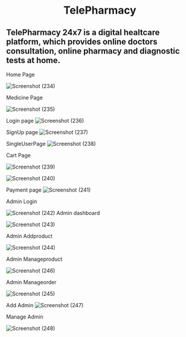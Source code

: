 <h1 align="center">TelePharmacy</h1>

<h2>TelePharmacy 24x7 is a digital healtcare platform, which provides online doctors consultation, online pharmacy and diagnostic tests at home. </h2>  

Home Page


![Screenshot (234)](https://github.com/Shahid0143/tan-shock-2774/assets/112754760/a627ba27-11ad-4921-b86e-a47a7e8c13f4)

Medicine Page

![Screenshot (235)](https://github.com/Shahid0143/tan-shock-2774/assets/112754760/ca64f9ba-7384-4c41-8b84-1b1d4ab3a44a)

Login page
![Screenshot (236)](https://github.com/Shahid0143/tan-shock-2774/assets/112754760/64601bd9-8b07-499b-a3d3-c8c99a9861f1)

SignUp page
![Screenshot (237)](https://github.com/Shahid0143/tan-shock-2774/assets/112754760/3542fcb6-76e6-4075-8f45-b9a5ff14c2c8)

SingleUserPage
![Screenshot (238)](https://github.com/Shahid0143/tan-shock-2774/assets/112754760/3a8faca1-3222-4fe0-ac21-149a158f9c5c)

Cart Page

![Screenshot (239)](https://github.com/Shahid0143/tan-shock-2774/assets/112754760/614945e8-2f14-4566-8278-5d12d734dad5)



![Screenshot (240)](https://github.com/Shahid0143/tan-shock-2774/assets/112754760/50a77e03-315b-4187-8422-8f4b5977e402)

Payment page
![Screenshot (241)](https://github.com/Shahid0143/tan-shock-2774/assets/112754760/865cd84b-9247-43ee-923e-076703b8386d)

Admin Login



![Screenshot (242)](https://github.com/Shahid0143/tan-shock-2774/assets/112754760/aeb72aa1-8c14-4129-b7f8-138144ec8e35)
Admin dashboard



![Screenshot (243)](https://github.com/Shahid0143/tan-shock-2774/assets/112754760/adc046ef-35d7-48ce-9f80-dfcf4ea48d2d)

Admin Addproduct

![Screenshot (244)](https://github.com/Shahid0143/tan-shock-2774/assets/112754760/2e907b43-5ac6-434d-bfe6-d86dfd979e7e)

Admin Manageproduct

![Screenshot (246)](https://github.com/Shahid0143/tan-shock-2774/assets/112754760/2df4dee0-2cf6-41e1-a60d-1bdb9257af07)

Admin Manageorder

![Screenshot (245)](https://github.com/Shahid0143/tan-shock-2774/assets/112754760/6e9835ee-665e-43f5-85fe-9b28703e295a)

Add Admin
![Screenshot (247)](https://github.com/Shahid0143/tan-shock-2774/assets/112754760/089c6a6e-d1a6-4049-98f9-d8e49d69b47f)

Manage Admin


![Screenshot (248)](https://github.com/Shahid0143/tan-shock-2774/assets/112754760/047dc483-9079-4d70-99eb-cff99f9816ed)
